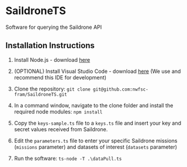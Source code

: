 # SaildroneTS
Software for querying the Saildrone API

## Installation Instructions
1. Install Node.js - download [here](https://nodejs.org/en/)

2. (OPTIONAL) Install Visual Studio Code - download [here](https://code.visualstudio.com/) (We use and recommend this IDE for development)

3. Clone the repository: `git clone git@github.com:nwfsc-fram/SaildroneTS.git`

4. In a command window, navigate to the clone folder and install the required node modules:  `npm install`

5. Copy the `keys-sample.ts` file to a `keys.ts` file and insert your key and secret values received from Saildrone.

6. Edit the `parameters.ts` file to enter your specific Saildrone missions (`missions` parameter) and datasets of interest (`datasets` parameter)

7. Run the software:  `ts-node -T .\dataPull.ts`
